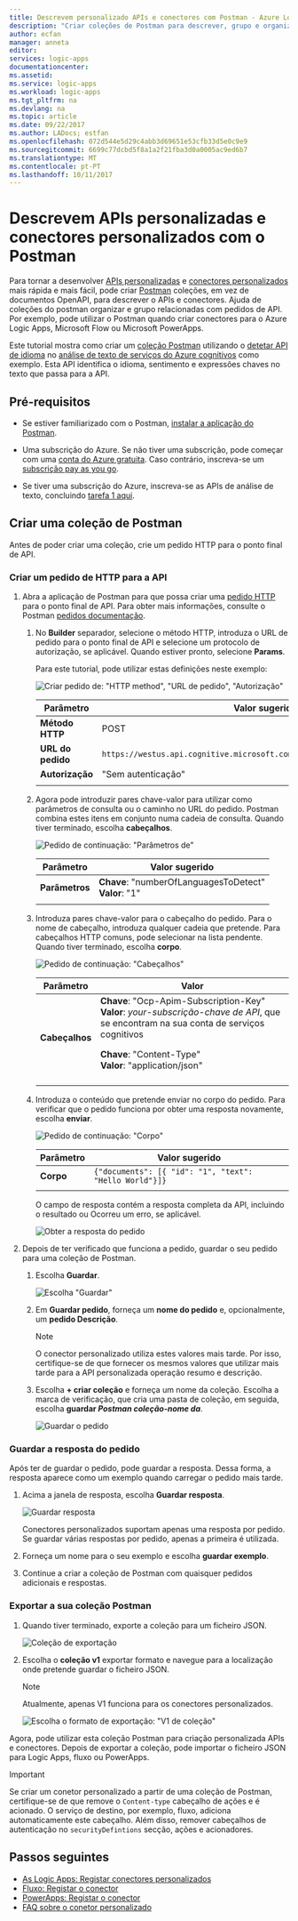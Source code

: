 ```yaml
---
title: Descrevem personalizado APIs e conectores com Postman - Azure Logic Apps | Microsoft Docs
description: "Criar coleções de Postman para descrever, grupo e organizar os APIs e conectores personalizado"
author: ecfan
manager: anneta
editor: 
services: logic-apps
documentationcenter: 
ms.assetid: 
ms.service: logic-apps
ms.workload: logic-apps
ms.tgt_pltfrm: na
ms.devlang: na
ms.topic: article
ms.date: 09/22/2017
ms.author: LADocs; estfan
ms.openlocfilehash: 072d544e5d29c4abb3d69651e53cfb33d5e0c9e9
ms.sourcegitcommit: 6699c77dcbd5f8a1a2f21fba3d0a0005ac9ed6b7
ms.translationtype: MT
ms.contentlocale: pt-PT
ms.lasthandoff: 10/11/2017
---
```

# <a name="describe-custom-apis-and-custom-connectors-with-postman"></a>Descrevem APIs personalizadas e conectores personalizados com o Postman

Para tornar a desenvolver [APIs personalizadas](../logic-apps/logic-apps-create-api-app.md) e [conectores personalizados](../logic-apps/custom-connector-overview.md) mais rápida e mais fácil, pode criar [Postman](https://www.getpostman.com/) coleções, em vez de documentos OpenAPI, para descrever o APIs e conectores. Ajuda de coleções do postman organizar e grupo relacionadas com pedidos de API. Por exemplo, pode utilizar o Postman quando criar conectores para o Azure Logic Apps, Microsoft Flow ou Microsoft PowerApps. 

Este tutorial mostra como criar um [coleção Postman](https://www.getpostman.com/docs/postman/collections/creating_collections) utilizando o [detetar API de idioma](https://westus.dev.cognitive.microsoft.com/docs/services/TextAnalytics.V2.0/operations/56f30ceeeda5650db055a3c7) no [análise de texto de serviços do Azure cognitivos](https://azure.microsoft.com/services/cognitive-services/text-analytics/) como exemplo. Esta API identifica o idioma, sentimento e expressões chaves no texto que passa para a API.

## <a name="prerequisites"></a>Pré-requisitos

* Se estiver familiarizado com o Postman, [instalar a aplicação do Postman](https://www.getpostman.com/apps).

* Uma subscrição do Azure. Se não tiver uma subscrição, pode começar com uma [conta do Azure gratuita](https://azure.microsoft.com/free/). Caso contrário, inscreva-se um [subscrição pay as you go](https://azure.microsoft.com/pricing/purchase-options/).

* Se tiver uma subscrição do Azure, inscreva-se as APIs de análise de texto, concluindo [tarefa 1 aqui](../cognitive-services/text-analytics/how-tos/text-analytics-how-to-signup.md). 

## <a name="create-a-postman-collection"></a>Criar uma coleção de Postman

Antes de poder criar uma coleção, crie um pedido HTTP para o ponto final de API. 

### <a name="create-an-http-request-for-your-api"></a>Criar um pedido de HTTP para a API

1. Abra a aplicação de Postman para que possa criar uma [pedido HTTP](https://www.getpostman.com/docs/postman/sending_api_requests/requests) para o ponto final de API. Para obter mais informações, consulte o Postman [pedidos documentação](https://www.getpostman.com/docs/postman/sending_api_requests/requests).

   1. No **Builder** separador, selecione o método HTTP, introduza o URL de pedido para o ponto final de API e selecione um protocolo de autorização, se aplicável. 
   Quando estiver pronto, selecione **Params**.

      Para este tutorial, pode utilizar estas definições neste exemplo:

      ![Criar pedido de: "HTTP method", "URL de pedido", "Autorização"](./media/custom-connector-api-postman-collection/01-create-api-http-request.png)

      | Parâmetro | Valor sugerido | 
      | --------- | --------------- | 
      | **Método HTTP** | POST | 
      | **URL do pedido** | `https://westus.api.cognitive.microsoft.com/text/analytics/v2.0/languages` | | 
      | **Autorização** | "Sem autenticação" | | 
      ||| 

   2. Agora pode introduzir pares chave-valor para utilizar como parâmetros de consulta ou o caminho no URL do pedido. Postman combina estes itens em conjunto numa cadeia de consulta.
   Quando tiver terminado, escolha **cabeçalhos**.

      ![Pedido de continuação: "Parâmetros de"](./media/custom-connector-api-postman-collection/02-create-api-http-request-params.png)

      | Parâmetro | Valor sugerido | 
      | --------- | --------------- | 
      | **Parâmetros** | **Chave**: "numberOfLanguagesToDetect" </br>**Valor**: "1" | 
      ||| 

   3. Introduza pares chave-valor para o cabeçalho do pedido. 
   Para o nome de cabeçalho, introduza qualquer cadeia que pretende. Para cabeçalhos HTTP comuns, pode selecionar na lista pendente. Quando tiver terminado, escolha **corpo**. 
   
      ![Pedido de continuação: "Cabeçalhos"](./media/custom-connector-api-postman-collection/03-create-api-http-request-header.png)

      | Parâmetro | Valor | 
      | --------- | ----- | 
      | **Cabeçalhos** | **Chave**: "Ocp-Apim-Subscription-Key" </br>**Valor**: *your-subscrição-chave de API*, que se encontram na sua conta de serviços cognitivos <p>**Chave**: "Content-Type" </br> **Valor**: "application/json" | 
      ||| 

   4. Introduza o conteúdo que pretende enviar no corpo do pedido. 
   Para verificar que o pedido funciona por obter uma resposta novamente, escolha **enviar**. 
   
      ![Pedido de continuação: "Corpo"](./media/custom-connector-api-postman-collection/04-create-api-http-request-body.png)

      | Parâmetro | Valor sugerido | 
      | --------- | --------------- |    
      | **Corpo** | ```{"documents": [{ "id": "1", "text": "Hello World"}]}``` | 
      ||| 

      O campo de resposta contém a resposta completa da API, incluindo o resultado ou Ocorreu um erro, se aplicável.

      ![Obter a resposta do pedido](./media/custom-connector-api-postman-collection/05-create-api-http-request-response.png)

2. Depois de ter verificado que funciona a pedido, guardar o seu pedido para uma coleção de Postman. 

   1. Escolha **Guardar**. 
      
      ![Escolha "Guardar"](./media/custom-connector-api-postman-collection/06a-save-request.png)
 
   2. Em **Guardar pedido**, forneça um **nome do pedido** e, opcionalmente, um **pedido Descrição**. 

      > [!NOTE]
      > O conector personalizado utiliza estes valores mais tarde. Por isso, certifique-se de que fornecer os mesmos valores que utilizar mais tarde para a API personalizada operação resumo e descrição.

   3. Escolha **+ criar coleção** e forneça um nome da coleção. 
   Escolha a marca de verificação, que cria uma pasta de coleção, em seguida, escolha **guardar *Postman coleção-nome da***.

      ![Guardar o pedido](./media/custom-connector-api-postman-collection/06b-save-request.png)

### <a name="save-the-request-response"></a>Guardar a resposta do pedido

Após ter de guardar o pedido, pode guardar a resposta. Dessa forma, a resposta aparece como um exemplo quando carregar o pedido mais tarde.

1. Acima a janela de resposta, escolha **Guardar resposta**. 

   ![Guardar resposta](./media/custom-connector-api-postman-collection/07-create-api-http-request-save-response.png)

   Conectores personalizados suportam apenas uma resposta por pedido. 
   Se guardar várias respostas por pedido, apenas a primeira é utilizada.

2. Forneça um nome para o seu exemplo e escolha **guardar exemplo**.

3. Continue a criar a coleção de Postman com quaisquer pedidos adicionais e respostas.

### <a name="export-your-postman-collection"></a>Exportar a sua coleção Postman

1. Quando tiver terminado, exporte a coleção para um ficheiro JSON.

   ![Coleção de exportação](./media/custom-connector-api-postman-collection/08-export-http-request.png)

2. Escolha o **coleção v1** exportar formato e navegue para a localização onde pretende guardar o ficheiro JSON.

   > [!NOTE]
   > Atualmente, apenas V1 funciona para os conectores personalizados.

   ![Escolha o formato de exportação: "V1 de coleção"](./media/custom-connector-api-postman-collection/09-export-format.png)
   
Agora, pode utilizar esta coleção Postman para criação personalizada APIs e conectores. Depois de exportar a coleção, pode importar o ficheiro JSON para Logic Apps, fluxo ou PowerApps.

> [!IMPORTANT]
> Se criar um conetor personalizado a partir de uma coleção de Postman, certifique-se de que remove o `Content-type` cabeçalho de ações e é acionado. O serviço de destino, por exemplo, fluxo, adiciona automaticamente este cabeçalho. Além disso, remover cabeçalhos de autenticação no `securityDefintions` secção, ações e acionadores.

## <a name="next-steps"></a>Passos seguintes

* [As Logic Apps: Registar conectores personalizados](../logic-apps/logic-apps-custom-connector-register.md)
* [Fluxo: Registar o conector](https://ms.flow.microsoft.com/documentation/register-custom-api/#register-your-custom-connector)
* [PowerApps: Registar o conector](https://powerapps.microsoft.com/tutorials/register-custom-api/#register-your-custom-connector)
* [FAQ sobre o conetor personalizado](../logic-apps/custom-connector-faq.md)
